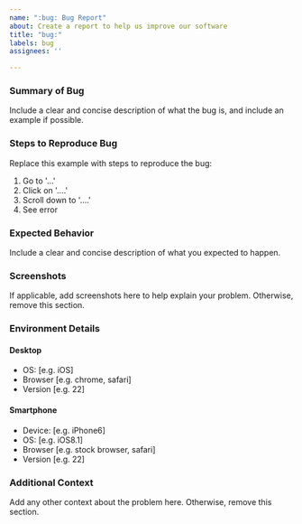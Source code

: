 ```yaml
---
name: ":bug: Bug Report"
about: Create a report to help us improve our software
title: "bug:"
labels: bug
assignees: ''

---
```


### Summary of Bug

Include a clear and concise description of what the bug is, and include an example if possible.

### Steps to Reproduce Bug

Replace this example with steps to reproduce the bug:

1. Go to '...'
2. Click on '....'
3. Scroll down to '....'
4. See error

### Expected Behavior

Include a clear and concise description of what you expected to happen.

### Screenshots

If applicable, add screenshots here to help explain your problem. Otherwise, remove this section.

### Environment Details

#### Desktop

- OS: [e.g. iOS]
- Browser [e.g. chrome, safari]
- Version [e.g. 22]

#### Smartphone
 
- Device: [e.g. iPhone6]
- OS: [e.g. iOS8.1]
- Browser [e.g. stock browser, safari]
- Version [e.g. 22]

### Additional Context

Add any other context about the problem here. Otherwise, remove this section.
